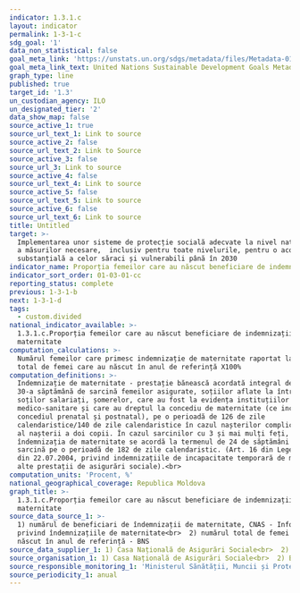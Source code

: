 ```yaml
---
indicator: 1.3.1.c
layout: indicator
permalink: 1-3-1-c
sdg_goal: '1'
data_non_statistical: false
goal_meta_link: 'https://unstats.un.org/sdgs/metadata/files/Metadata-01-03-01a.pdf'
goal_meta_link_text: United Nations Sustainable Development Goals Metadata (pdf 894kB)
graph_type: line
published: true
target_id: '1.3'
un_custodian_agency: ILO
un_designated_tier: '2'
data_show_map: false
source_active_1: true
source_url_text_1: Link to source
source_active_2: false
source_url_text_2: Link to Source
source_active_3: false
source_url_3: Link to source
source_active_4: false
source_url_text_4: Link to source
source_active_5: false
source_url_text_5: Link to source
source_active_6: false
source_url_text_6: Link to source
title: Untitled
target: >-
  Implementarea unor sisteme de protecție socială adecvate la nivel național și
  a măsurilor necesare,  inclusiv pentru toate nivelurile, pentru o acoperire
  substanțială a celor săraci și vulnerabili până în 2030
indicator_name: Proporția femeilor care au născut beneficiare de indemnizații de maternitate
indicator_sort_order: 01-03-01-cc
reporting_status: complete
previous: 1-3-1-b
next: 1-3-1-d
tags:
  - custom.divided
national_indicator_available: >-
  1.3.1.c.Proporția femeilor care au născut beneficiare de indemnizații de
  maternitate
computation_calculations: >-
  Numărul femeilor care primesc indemnizație de maternitate raportat la numărul
  total de femei care au născut în anul de referință X100%
computation_definitions: >-
  Indemnizație de maternitate - prestație bănească acordată integral de la a
  30-a săptămână de sarcină femeilor asigurate, soțiilor aflate la întreținerea
  soților salariați, șomerelor, care au fost la evidența instituțiilor
  medico-sanitare și care au dreptul la concediu de maternitate (ce include
  concediul prenatal și postnatal), pe o perioadă de 126 de zile
  calendaristice/140 de zile calendaristice în cazul nașterilor complicate ori
  al nașterii a doi copii. În cazul sarcinilor cu 3 și mai mulți feți,
  îndemnizația de maternitate se acordă la termenul de 24 de săptămâni de
  sarcină pe o perioadă de 182 de zile calendaristic. (Art. 16 din Legea nr. 289
  din 22.07.2004, privind indemnizațiile de incapacitate temporară de muncă și
  alte prestații de asigurări sociale).<br>
computation_units: 'Procent, %'
national_geographical_coverage: Republica Moldova
graph_title: >-
  1.3.1.c.Proporția femeilor care au născut beneficiare de indemnizații de
  maternitate
source_data_source_1: >-
  1) numărul de beneficiari de îndemnizații de maternitate, CNAS - Informație
  privind îndemnizațiile de maternitate<br>  2) numărul total de femei care au
  născut în anul de referință - BNS
source_data_supplier_1: 1) Casa Națională de Asigurări Sociale<br>  2) Biroul Național de Statistică
source_organisation_1: 1) Casa Națională de Asigurări Sociale<br>  2) Biroul Național de Statistică
source_responsible_monitoring_1: 'Ministerul Sănătății, Muncii și Protecției Sociale'
source_periodicity_1: anual
---
```

